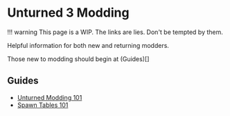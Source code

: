 # Unturned 3 Modding

!!! warning
    This page is a WIP. The links are lies. Don't be tempted by them.

Helpful information for both new and returning modders.

Those new to modding should begin at (Guides)[]

## Guides

- [Unturned Modding 101](Guides/spawntables.md)
- [Spawn Tables 101](Guides/spawntables.md)